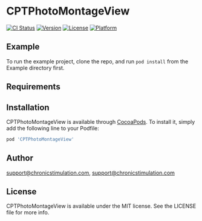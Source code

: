 # CPTPhotoMontageView

[![CI Status](https://img.shields.io/travis/support@chronicstimulation.com/CPTPhotoMontageView.svg?style=flat)](https://travis-ci.org/support@chronicstimulation.com/CPTPhotoMontageView)
[![Version](https://img.shields.io/cocoapods/v/CPTPhotoMontageView.svg?style=flat)](https://cocoapods.org/pods/CPTPhotoMontageView)
[![License](https://img.shields.io/cocoapods/l/CPTPhotoMontageView.svg?style=flat)](https://cocoapods.org/pods/CPTPhotoMontageView)
[![Platform](https://img.shields.io/cocoapods/p/CPTPhotoMontageView.svg?style=flat)](https://cocoapods.org/pods/CPTPhotoMontageView)

## Example

To run the example project, clone the repo, and run `pod install` from the Example directory first.

## Requirements

## Installation

CPTPhotoMontageView is available through [CocoaPods](https://cocoapods.org). To install
it, simply add the following line to your Podfile:

```ruby
pod 'CPTPhotoMontageView'
```

## Author

support@chronicstimulation.com, support@chronicstimulation.com

## License

CPTPhotoMontageView is available under the MIT license. See the LICENSE file for more info.
